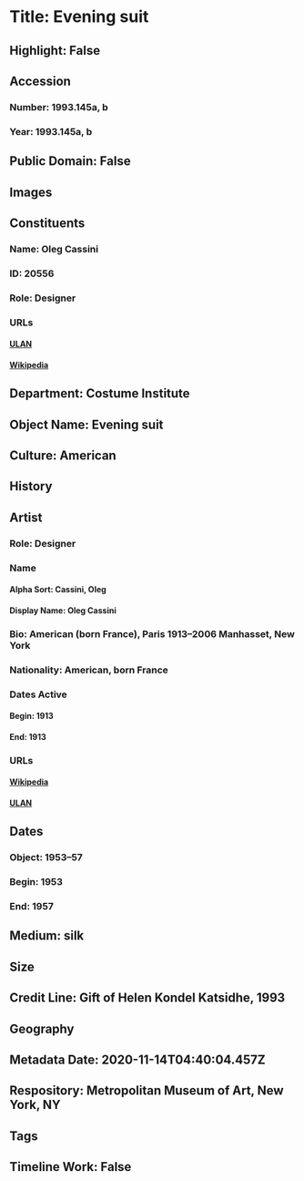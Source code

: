 # Title: Evening suit
## Highlight: False
## Accession
### Number: 1993.145a, b
### Year: 1993.145a, b
## Public Domain: False
## Images
## Constituents
### Name: Oleg Cassini
### ID: 20556
### Role: Designer
### URLs
#### [ULAN](http://vocab.getty.edu/page/ulan/500125094)
#### [Wikipedia](https://www.wikidata.org/wiki/Q1343117)
## Department: Costume Institute
## Object Name: Evening suit
## Culture: American
## History
## Artist
### Role: Designer
### Name
#### Alpha Sort: Cassini, Oleg
#### Display Name: Oleg Cassini
### Bio: American (born France), Paris 1913–2006 Manhasset, New York
### Nationality: American, born France
### Dates Active
#### Begin: 1913
#### End: 1913
### URLs
#### [Wikipedia](https://www.wikidata.org/wiki/Q1343117)
#### [ULAN](http://vocab.getty.edu/page/ulan/500125094)
## Dates
### Object: 1953–57
### Begin: 1953
### End: 1957
## Medium: silk
## Size
## Credit Line: Gift of Helen Kondel Katsidhe, 1993
## Geography
## Metadata Date: 2020-11-14T04:40:04.457Z
## Respository: Metropolitan Museum of Art, New York, NY
## Tags
## Timeline Work: False